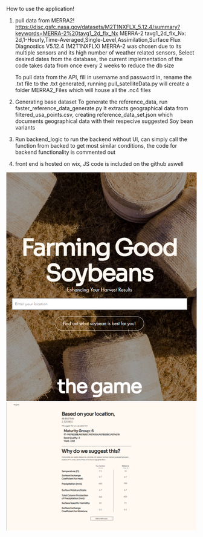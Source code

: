 How to use the application!

1. pull data from MERRA2!
    https://disc.gsfc.nasa.gov/datasets/M2T1NXFLX_5.12.4/summary?keywords=MERRA-2%20tavg1_2d_flx_Nx
    MERRA-2 tavg1_2d_flx_Nx: 2d,1-Hourly,Time-Averaged,Single-Level,Assimilation,Surface Flux Diagnostics V5.12.4 (M2T1NXFLX)
        MERRA-2 was chosen due to its multiple sensors and its high number of weather related sensors, 
    Select desired dates from the database, the current implementation of the code takes data from once every 2 weeks to reduce the db size

    To pull data from the API, fill in username and password in, rename the .txt file to the .txt generated, running pull_satelliteData.py will create a folder MERRA2_Files which will house all the .nc4 files

2. Generating base dataset
    To generate the reference_data, run faster_reference_data_generate.py
    It extracts geographical data from filtered_usa_points.csv, creating reference_data_set.json which documents geographical data with their respecive suggested Soy bean variants

3. Run backend_logic to run the backend 
    without UI, can simply call the function from backed to get most similar conditions, the code for backend functionality is commented out

4. front end is hosted on wix, JS code is included on the github aswell

![Homepage](https://github.com/Hong-yiii/MR_BEAN/blob/fc2cbdb89ce27161a5111f2486da8bea85811261/Homepage.png?raw=true)
![Output Page](https://github.com/Hong-yiii/MR_BEAN/blob/fc2cbdb89ce27161a5111f2486da8bea85811261/output_page.png?raw=true)

